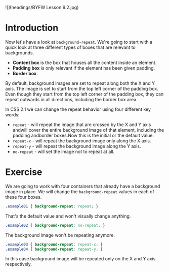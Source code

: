 ![](headings/BYFW Lesson 9.2.jpg)

# Introduction

Now let's have a look at `background-repeat`. We're going to start with a quick look at three different types of boxes that are relevant to backgrounds.

- **Content box** is the box that houses all the content inside an element.
- **Padding box** is only relevant if the element has been given padding.
- **Border box**.

By default, background images are set to repeat along both the X and Y axis. The image is set to start from the top left corner of the padding box. Even though they start from the top left corner of the padding box, they can repeat outwards in all directions, including the border box area.

In CSS 2.1 we can change the repeat behavior using four different key words:

- `repeat` - will repeat the image that are crossed by the X and Y axis andwill cover the entire background image of that element, including the padding andborder boxes.Now this is the initial or the default value.
- `repeat-x` - will repeat the background image only along the X axis.
- `repeat-y` - will repeat the background image along the Y axis.
- `no-repeat` - will set the image not to repeat at all.

# Exercise

We are going to work with four containers that already have a background image in place. We will change the `background-repeat` values in each of these four boxes.

```css
.example01 { background-repeat: repeat; }
```

That's the default value and won't visually change anything.

```css
.example02 { background-repeat: no-repeat; }
```

The background image won't be repeating anymore.

```css
.example03 { background-repeat: repeat-x; }
.example04 { background-repeat: repeat-y; }
```

In this case background image will be repeated only on the X and Y axis respectively.